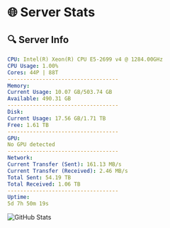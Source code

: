 # 🌐 Server Stats
## 🔍 Server Info
```yaml
CPU: Intel(R) Xeon(R) CPU E5-2699 v4 @ 1284.00GHz
CPU Usage: 1.00%
Cores: 44P | 88T
-----------------------------------
Memory:
Current Usage: 10.07 GB/503.74 GB
Available: 490.31 GB
-----------------------------------
Disk:
Current Usage: 17.56 GB/1.71 TB
Free: 1.61 TB
-----------------------------------
GPU:
No GPU detected
-----------------------------------
Network:
Current Transfer (Sent): 161.13 MB/s
Current Transfer (Received): 2.46 MB/s
Total Sent: 54.19 TB
Total Received: 1.06 TB
-----------------------------------
Uptime:
5d 7h 50m 19s
```
![GitHub Stats](https://img.shields.io/badge/Updated-2025-02-13_06:33:37-blue)